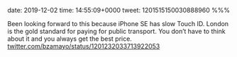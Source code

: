 date: 2019-12-02
time: 14:55:09+0000
tweet: 1201515150030888960
%%%

Been looking forward to this because iPhone SE has slow Touch ID. London is the gold standard for paying for public transport. You don’t have to think about it and you always get the best price. [twitter.com/bzamayo/status/1201232033713922053](https://twitter.com/bzamayo/status/1201232033713922053)
